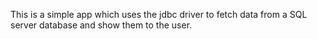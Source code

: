 This is a simple app which uses the jdbc driver to fetch data from a SQL server database and show them to the user.
